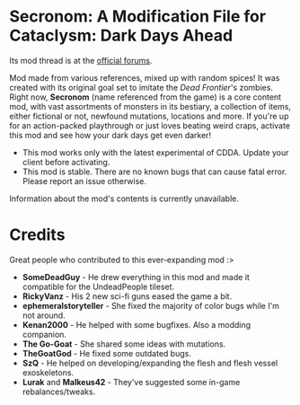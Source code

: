 # Secronom: A Modification File for Cataclysm: Dark Days Ahead

Its mod thread is at the [official forums](https://discourse.cataclysmdda.org/t/secronom-zombies-mod-thread/16211/1).

Mod made from various references, mixed up with random spices! It was created with its original goal set to imitate the *Dead Frontier*'s zombies. Right now, **Secronom** (name referenced from the game) is a core content mod, with vast assortments of monsters in its bestiary, a collection of items, either fictional or not, newfound mutations, locations and more. If you're up for an action-packed playthrough or just loves beating weird craps, activate this mod and see how your dark days get even darker!

- This mod works only with the latest experimental of CDDA. Update your client before activating.
- This mod is stable. There are no known bugs that can cause fatal error. Please report an issue otherwise.

Information about the mod's contents is currently unavailable.
# Credits
Great people who contributed to this ever-expanding mod :>

* **SomeDeadGuy** - He drew everything in this mod and made it compatible for the UndeadPeople tileset.
* **RickyVanz** - His 2 new sci-fi guns eased the game a bit.
* **ephemeralstoryteller** - She fixed the majority of color bugs while I'm not around.
* **Kenan2000** - He helped with some bugfixes. Also a modding companion.
* **The Go-Goat** - She shared some ideas with mutations.
* **TheGoatGod** - He fixed some outdated bugs.
* **SzQ** - He helped on developing/expanding the flesh and flesh vessel exoskeletons.
* **Lurak** and **Malkeus42** - They've suggested some in-game rebalances/tweaks.
